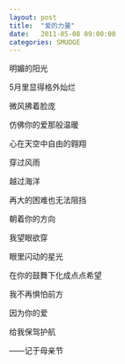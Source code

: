 ```yaml
---
layout: post
title:  "爱的力量"
date:   2011-05-08 09:00:00
categories: SMUDGE
---
```


明媚的阳光



5月里显得格外灿烂



微风拂着脸庞



仿佛你的爱那般温暖



心在天空中自由的翱翔



穿过风雨



越过海洋



再大的困难也无法阻挡



朝着你的方向



我望眼欲穿



眼里闪动的星光



在你的鼓舞下化成点点希望



我不再惧怕前方



因为你的爱



给我保驾护航



——记于母亲节